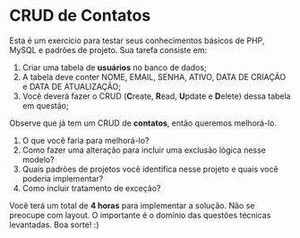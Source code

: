 # CRUD de Contatos

Esta é um exercício para testar seus conhecimentos básicos de PHP, MySQL e padrões de projeto. Sua tarefa consiste em:

 1. Criar uma tabela de **usuários** no banco de dados;
 2. A tabela deve conter NOME, EMAIL, SENHA, ATIVO, DATA DE CRIAÇÃO e DATA DE ATUALIZAÇÃO;
 3. Você deverá fazer o CRUD (**C**reate, **R**ead, **U**pdate e **D**elete) dessa tabela em questão;

Observe que já tem um CRUD de **contatos**, então queremos melhorá-lo.

 1. O que você faria para melhorá-lo?
 2. Como fazer uma alteração para incluir uma exclusão lógica nesse modelo?
 3. Quais padrões de projetos você identifica nesse projeto e quais você poderia implementar?
 4. Como incluir tratamento de exceção?

Você terá um total de **4 horas** para implementar a solução. Não se preocupe com layout. O importante é o domínio das questões técnicas levantadas. Boa sorte! :)